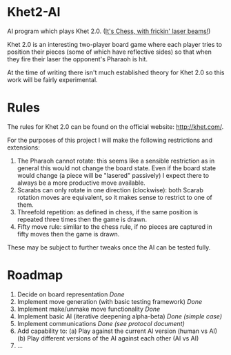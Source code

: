 # Khet2-AI
AI program which plays Khet 2.0. ([It's Chess, with frickin' laser beams!](https://www.youtube.com/watch?v=dUGPyvyUxnM))

Khet 2.0 is an interesting two-player board game where each player tries to position their pieces (some of which have reflective sides) so that when they fire their laser the opponent's Pharaoh is hit.

At the time of writing there isn't much established theory for Khet 2.0 so this work will be fairly experimental.

# Rules
The rules for Khet 2.0 can be found on the official website: http://khet.com/.

For the purposes of this project I will make the following restrictions and extensions:
1) The Pharaoh cannot rotate: this seems like a sensible restriction as in general this would not change the board state. Even if the board state would change (a piece will be "lasered" passively) I expect there to always be a more productive move available.
2) Scarabs can only rotate in one direction (clockwise): both Scarab rotation moves are equivalent, so it makes sense to restrict to one of them.
3) Threefold repetition: as defined in chess, if the same position is repeated three times then the game is drawn.
4) Fifty move rule: similar to the chess rule, if no pieces are captured in fifty moves then the game is drawn.

These may be subject to further tweaks once the AI can be tested fully.

# Roadmap
1) Decide on board representation *Done*
2) Implement move generation (with basic testing framework) *Done*
3) Implement make/unmake move functionality *Done*
4) Implement basic AI (iterative deepening alpha-beta) *Done (simple case)*
5) Implement communications *Done (see protocol document)*
6) Add capability to:
  (a) Play against the current AI version (human vs AI)
  (b) Play different versions of the AI against each other (AI vs AI)
7) ...
